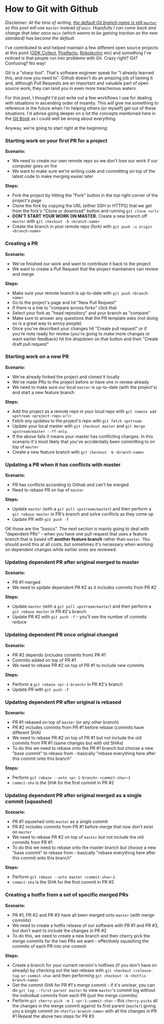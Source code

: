 # How to Git with Github

*Disclaimer: At the time of writing, [the default Git branch name is still `master`](https://sfconservancy.org/news/2020/jun/23/gitbranchname/) so this post will use `master` instead of `main`. Hopefully I can come back and change that later once `main` (which seems to be gaining traction as the new standard) has become the default.*

I've contributed to and helped maintain a few different open source projects at this point ([ODK Collect](https://github.com/opendatakit/collect), [Postfacto](https://github.com/pivotal/postfacto), [Robolectric](https://github.com/robolectric/robolectric) etc) and something I've noticed is that people run into problems with Git. Crazy right? Git? Confusing? No way!

Git is a "sharp tool". That's software engineer speak for "I already learned this, and now you need to".  Github doesn't do an amazing job of taming it and, although Pull Requests are an important and valuable part of open source work, they can land you in even more treacherous waters.

For this post, I thought I'd just write out a few workflows I use for dealing with situations in ascending order of insanity. This will give me something to reference in the future when I'm helping others (or myself) get out of these situations. I'd advise going deeper on a lot the concepts mentioned here in the [Git Book](https://git-scm.com/book/en/v2) as I could well be wrong about everything. 

Anyway, we're going to start right at the beginning: 

### Starting work on your first PR for a project

**Scenario:**

- We need to create our own remote repo so we don't lose our work if our computer goes on fire
- We want to make sure we're writing code and committing on top of the latest code to make merging easier later

**Steps:**

- Fork the project by hitting the "Fork" button in the top right corner of the project's page
- Clone the fork by copying the URL (either SSH or HTTPS) that we get from the fork's "Clone or download" button and running `git clone <url>`
- **DON'T START YOUR WORK ON MASTER.** Create a new branch off `master` with `git checkout -b <branch-name>`
- Create the branch in your remote repo (fork) with `git push -u origin <branch-name>`

### Creating a PR

**Scenario:**

- We've finished our work and want to contribute it back to the project
- We want to create a Pull Request that the project maintainers can review and merge

**Steps:**

- Make sure your remote branch is up-to-date with `git push <branch-name>`
- Go to the project's page and hit "New Pull Request"
- If there is a link to "compare across forks" click that
- Select your fork as "head repository" and your branch as "compare"
- Make sure to answer any questions that the PR template asks (not doing so is a great way to annoy people)
- Once you've described your changes hit "Create pull request" or if you're note ready for review (you're going to make more changes or want earlier feedback) hit the dropdown on that button and then "Create draft pull request"

### Starting work on a new PR

**Scenario:**

- We've already forked the project and cloned it locally
- We've made PRs to the project before or have one in review already
- We need to make sure our local `master` is up-to-date (with the project's) and start  a new feature branch

**Steps:**

- Add the project as a remote repo in your local repo with `git remote add upstream <project-repo-url>`
- Fetch any updates to the project's repo with `git fetch upstream`
- Update your local master with `git checkout master` and `git merge upstream/master --ff-only`.
- If the above fails it means your master has conflicting changes. In this scenario it's most likely that you've accidentally been committing to on top of `master`
- Create a new feature branch with `git checkout -b <branch-name>`

### Updating a PR when it has conflicts with master

**Scenario:**

- PR has conflicts according to Github and can't be merged
- Need to rebase PR on top of `master`

**Steps:**

- Update `master` (with a `git pull upstream/master`) and then perform a `git rebase master` in PR's branch and solve conflicts as they come up
- Update PR with `git push -f`

OK those are the "basics". The next section is mainly going to deal with "dependent PRs" - when you have one pull request that uses a feature branch that is based off **another feature branch** rather than `master`. You should avoid this at all costs, but sometimes it's necessary when working on dependent changes while earlier ones are reviewed.

### Updating dependent PR  after original merged to master

**Scenario:**

- PR #1 merged
- We need to update dependent PR #2 as it includes commits from PR #2

**Steps:**

- Update `master` (with a `git pull upstream/master`) and then perform a `git rebase master` in PR #2's branch
- Update PR #2 with `git push -f` - you'll see the number of commits reduce

### Updating dependent PR once original changed

**Scenario:**

- PR #2 depends (includes commits from) PR #1
- Commits added on top of PR #1
- We need to rebase PR #2 on top of PR #1 to include new commits

**Steps:**

- Perform a `git rebase <pr-1-branch>` in PR #2's branch
- Update PR with `git push -f`

### Updating dependent PR after original is rebased

**Scenario:**

- PR #1 rebased on top of `master` (or any other branch)
- PR #2 includes commits from PR #1 before rebase (commits have different SHA)
- We need to rebase PR #2 on top of PR #1 but not include the old commits from PR #1 (same changes but with old SHAs)
- To do this we need to rebase onto the PR #1 branch but choose a new "base commit" to rebase from - basically "rebase everything here after this commit onto this branch"

**Steps:**

- Perform `git rebase --onto <pr-1-branch> <commit-sha>~1`
- `commit-sha` is the SHA for the first commit in PR #2

### Updating dependent PR after original merged as a single commit (squashed)

**Scenario:**

- PR #1 squashed onto `master` as a single commit
- PR #2 includes commits from PR #1 before merge that now don't exist on `master`
- We need to rebase PR #2 on top of `master` but not include the old commits from PR #1
- To do this we need to rebase onto the master branch but choose a new "base commit" to rebase from - basically "rebase everything here after this commit onto this branch"

**Steps:**

- Perform `git rebase --onto master <commit-sha>~1`
- `commit-sha` is the SHA for the first commit in PR #2

### Creating a hotfix from a set of specific merged PRs

**Scenario:**

- PR #1, PR #2 and PR #3 have all been merged onto `master` (with merge commits)
- We need to create a hotfix release of our software with PR #1 and PR #3, but don't want to include the changes in PR #2
- To do this, we need to create a new branch and then cherry pick the merge commits for the two PRs we want - effectively squashing the commits of each PR into one commit

**Steps:**

- Create a branch for your current version's hotfixes (if you don't have on already) by checking out the last release with `git checkout <release-tag-or-commit-sha>` and then performing `git checkout -b <hotfix-branch-name>`
- Get the commit SHA for PR #1's merge commit - if it's unclear, you can do `git log --first-parent master` to view `master`'s commit log without the individual commits from each PR (just the merge commits)
- Perform `git cherry-pick -m 1 <pr-1-commit-sha>` - this `cherry-picks` all the changes in the merge commit against its first parent (`master`) giving you a single commit on `<hotfix-branch-name>` with all the changes in PR #1
Repeat the above two steps for PR #3